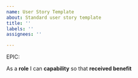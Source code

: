 ```yaml
---
name: User Story Template
about: Standard user story template
title: ''
labels: ''
assignees: ''

---
```


EPIC: <epic>

As a **role** I can **capability** so that **received benefit**
